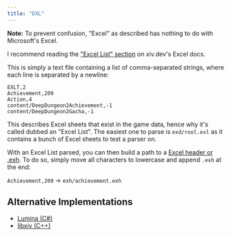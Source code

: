 ```yaml
---
title: "EXL"
---
```


**Note:** To prevent confusion, "Excel" as described has nothing to do with Microsoft's Excel.

I recommend reading the ["Excel List" section](https://xiv.dev/game-data/file-formats/excel#excel-list-.exl) on xiv.dev's Excel docs.

This is simply a text file containing a list of comma-separated strings, where each line is separated by a newline:

```
EXLT,2
Achievement,209
Action,4
content/DeepDungeon2Achievement,-1
content/DeepDungeon2Gacha,-1
```

This describes Excel sheets that exist in the game data, hence why it's called dubbed an "Excel List". The easiest one to parse is `exd/rool.exl` as it contains a bunch of Excel sheets to test a parser on.

With an Excel List parsed, you can then build a path to a [Excel header or .exh](format/exh). To do so, simply move all characters to lowercase and append `.exh` at the end:

`Achievement,209` -> `exh/achievement.exh`

## Alternative Implementations

* [Lumina (C#)](https://github.com/NotAdam/Lumina/blob/master/src/Lumina/Data/Files/Excel/ExcelListFile.cs)
* [libxiv (C++)](https://git.sr.ht/~redstrate/libxiv/tree/main/item/src/exlparser.cpp)
